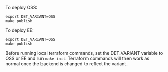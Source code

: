 To deploy OSS:
```shell
export DET_VARIANT=OSS
make publish
```

To deploy EE:
```shell
export DET_VARIANT=OSS
make publish
```

Before running local terraform commands, set the DET_VARIANT variable to OSS or
EE and run `make init`.  Terraform commands will then work as normal once the
backend is changed to reflect the variant.